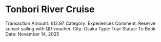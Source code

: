 # Tonbori River Cruise

Transaction Amount: £12.97
Category: Experiences
Comment: Reserve sunset sailing with QR voucher. City: Osaka Type: Tour Status: To Book
Date: November 14, 2025
